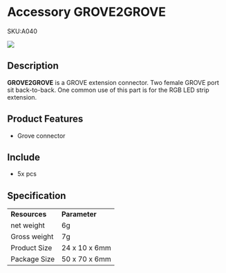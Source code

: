 # Accessory GROVE2GROVE

<el-tag effect="plain">SKU:A040</el-tag>

<div class="product_pic"><img src="assets/img/product_pics/accessory/grove2grove/acs_grove2grove_01.webp"></div>

## Description

**GROVE2GROVE** is a GROVE extension connector. Two female GROVE port sit back-to-back.  One common use of this part is for the RGB LED strip extension.

## Product Features
- Grove connector
  
##  Include
- 5x pcs

## Specification

<table>
   <tr style="font-weight:bold">
      <td>Resources</td>
      <td>Parameter</td>
   </tr>
   <tr>
      <td>net weight</td>
      <td>6g</td>
   </tr>
   <tr>
      <td>Gross weight</td>
      <td>7g</td>
   </tr>
   <tr>
      <td>Product Size</td>
      <td>24 x 10 x 6mm</td>
   </tr>
   <tr>
      <td>Package Size</td>
      <td>50 x 70 x 6mm</td>
   </tr>
 </table>

<script>

   var purchase_link = 'https://m5stack.com/collections/m5-accessory/products/connector-grove-to-grove-pin-servo';

   anchor_search(purchase_link);
   scrollFunc();

</script>